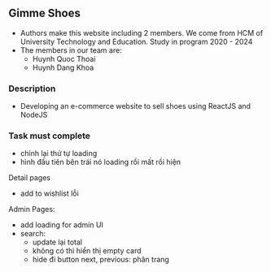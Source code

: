 ## Gimme Shoes

-   Authors make this website including 2 members. We come from HCM of University Technology and Education. Study in program 2020 - 2024
-   The members in our team are:
    -   Huynh Quoc Thoai
    -   Huynh Dang Khoa

### Description

-   Developing an e-commerce website to sell shoes using ReactJS and NodeJS

### Task must complete

-   chỉnh lại thứ tự loading
-   hình đầu tiên bên trái nó loading rồi mất rồi hiện

Detail pages

-   add to wishlist lỗi

Admin Pages:

-   add loading for admin UI
-   search:
    - update lại total
    - không có thì hiển thị empty card
    - hide đi button next, previous: phân trang


